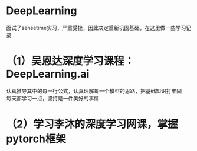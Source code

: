 # DeepLearning
面试了sensetime实习，严重受挫，因此决定重新巩固基础，在这里做一些学习记录 

# （1）吴恩达深度学习课程：DeepLearning.ai
认真推导其中的每一行公式，认真理解每一个模型的思路，把基础知识打牢固  
每天都学习一点，坚持是一件美好的事情

# （2）学习李沐的深度学习网课，掌握pytorch框架
